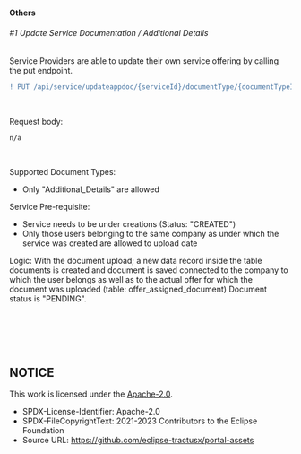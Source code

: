 #### Others

###### #1 Update Service Documentation / Additional Details

Service Providers are able to update their own service offering by calling the put endpoint.
<br>

```diff
! PUT /api/service/updateappdoc/{serviceId}/documentType/{documentTypeId}/documents
```

<br>

Request body:
<br>

    n/a

<br>

Supported Document Types:

- Only "Additional_Details" are allowed

Service Pre-requisite:

- Service needs to be under creations (Status: "CREATED")
- Only those users belonging to the same company as under which the service was created are allowed to upload date

Logic:
With the document upload; a new data record inside the table documents is created and document is saved connected to the company to which the user belongs as well as to the actual offer for which the document was uploaded (table: offer_assigned_document)
Document status is "PENDING".

<br>
<br>

<br>
<br>

## NOTICE

This work is licensed under the [Apache-2.0](https://www.apache.org/licenses/LICENSE-2.0).

- SPDX-License-Identifier: Apache-2.0
- SPDX-FileCopyrightText: 2021-2023 Contributors to the Eclipse Foundation
- Source URL: https://github.com/eclipse-tractusx/portal-assets
